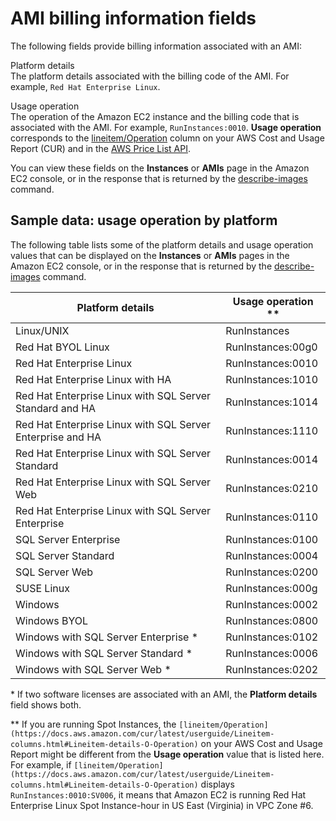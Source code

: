 # AMI billing information fields<a name="billing-info-fields"></a>

The following fields provide billing information associated with an AMI:

Platform details  
 The platform details associated with the billing code of the AMI\. For example, `Red Hat Enterprise Linux`\.

Usage operation  
The operation of the Amazon EC2 instance and the billing code that is associated with the AMI\. For example, `RunInstances:0010`\. **Usage operation** corresponds to the [lineitem/Operation](https://docs.aws.amazon.com/cur/latest/userguide/Lineitem-columns.html#Lineitem-details-O-Operation) column on your AWS Cost and Usage Report \(CUR\) and in the [AWS Price List API](https://docs.aws.amazon.com/awsaccountbilling/latest/aboutv2/price-changes.html)\.

You can view these fields on the **Instances** or **AMIs** page in the Amazon EC2 console, or in the response that is returned by the [describe\-images](https://docs.aws.amazon.com/cli/latest/reference/ec2/describe-images.html) command\.

## Sample data: usage operation by platform<a name="billing-info"></a>

The following table lists some of the platform details and usage operation values that can be displayed on the **Instances** or **AMIs** pages in the Amazon EC2 console, or in the response that is returned by the [describe\-images](https://docs.aws.amazon.com/cli/latest/reference/ec2/describe-images.html) command\.


|  Platform details  |  Usage operation \*\*  | 
| --- | --- | 
|  Linux/UNIX  |  RunInstances  | 
|  Red Hat BYOL Linux  |  RunInstances:00g0  | 
|  Red Hat Enterprise Linux  |  RunInstances:0010  | 
|  Red Hat Enterprise Linux with HA  |  RunInstances:1010  | 
|  Red Hat Enterprise Linux with SQL Server Standard and HA  |  RunInstances:1014  | 
|  Red Hat Enterprise Linux with SQL Server Enterprise and HA  |  RunInstances:1110  | 
|  Red Hat Enterprise Linux with SQL Server Standard  |  RunInstances:0014  | 
|  Red Hat Enterprise Linux with SQL Server Web  |  RunInstances:0210  | 
|  Red Hat Enterprise Linux with SQL Server Enterprise  |  RunInstances:0110  | 
|  SQL Server Enterprise  |  RunInstances:0100  | 
|  SQL Server Standard  |  RunInstances:0004  | 
|  SQL Server Web  |  RunInstances:0200  | 
|  SUSE Linux  |  RunInstances:000g  | 
|  Windows  |  RunInstances:0002  | 
|  Windows BYOL  |  RunInstances:0800  | 
|  Windows with SQL Server Enterprise \*  |  RunInstances:0102  | 
|  Windows with SQL Server Standard \*  |  RunInstances:0006  | 
|  Windows with SQL Server Web \*  |  RunInstances:0202  | 

\* If two software licenses are associated with an AMI, the **Platform details** field shows both\.

\*\* If you are running Spot Instances, the `[lineitem/Operation](https://docs.aws.amazon.com/cur/latest/userguide/Lineitem-columns.html#Lineitem-details-O-Operation)` on your AWS Cost and Usage Report might be different from the **Usage operation** value that is listed here\. For example, if `[lineitem/Operation](https://docs.aws.amazon.com/cur/latest/userguide/Lineitem-columns.html#Lineitem-details-O-Operation)` displays `RunInstances:0010:SV006`, it means that Amazon EC2 is running Red Hat Enterprise Linux Spot Instance\-hour in US East \(Virginia\) in VPC Zone \#6\.